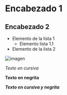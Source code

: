 # Encabezado 1
## Encabezado 2


- Elemento de la lista 1
  - Elemento lista 1.1
- Elemento de la lista 2

![imagen](https://media.sketchfab.com/models/46f4f6948e25444880fcdfb4477390da/thumbnails/ef2482ad7b1e4c618361d1dd97f75f8d/1b4a8bb7272d435cb12b90a8b4747462.jpeg)

_Texto en cursiva_

**Texto en negrita**

**_Texto en cursiva y negrita_**
